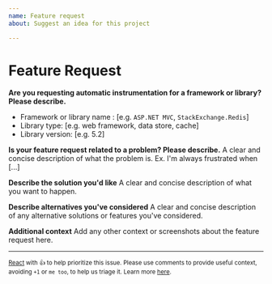 ```yaml
---
name: Feature request
about: Suggest an idea for this project

---
```


# Feature Request

**Are you requesting automatic instrumentation for a framework or library? Please describe.**

- Framework or library name : [e.g. `ASP.NET MVC`, `StackExchange.Redis`]
- Library type: [e.g. web framework, data store, cache]
- Library version: [e.g. 5.2]

**Is your feature request related to a problem? Please describe.**
A clear and concise description of what the problem is. Ex. I'm always frustrated when [...]

**Describe the solution you'd like**
A clear and concise description of what you want to happen.

**Describe alternatives you've considered**
A clear and concise description of any alternative solutions or features you've considered.

**Additional context**
Add any other context or screenshots about the feature request here.

---

<sub>[React](https://github.blog/news-insights/product-news/add-reactions-to-pull-requests-issues-and-comments/) with 👍 to help prioritize this issue. Please use comments to provide useful context, avoiding `+1` or `me too`, to help us triage it. Learn more [here](https://opentelemetry.io/community/end-user/issue-participation/).</sub>
